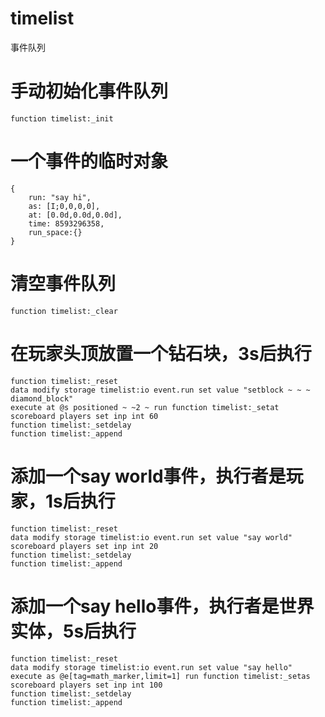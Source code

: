 # timelist

事件队列

# 手动初始化事件队列

```
function timelist:_init
```

# 一个事件的临时对象

```
{
	run: "say hi",
	as: [I;0,0,0,0],
	at: [0.0d,0.0d,0.0d],
	time: 8593296358,
	run_space:{}
}
```

# 清空事件队列

```
function timelist:_clear
```

# 在玩家头顶放置一个钻石块，3s后执行

```
function timelist:_reset
data modify storage timelist:io event.run set value "setblock ~ ~ ~ diamond_block"
execute at @s positioned ~ ~2 ~ run function timelist:_setat
scoreboard players set inp int 60
function timelist:_setdelay
function timelist:_append
```

# 添加一个say world事件，执行者是玩家，1s后执行

```
function timelist:_reset
data modify storage timelist:io event.run set value "say world"
scoreboard players set inp int 20
function timelist:_setdelay
function timelist:_append
```

# 添加一个say hello事件，执行者是世界实体，5s后执行

```
function timelist:_reset
data modify storage timelist:io event.run set value "say hello"
execute as @e[tag=math_marker,limit=1] run function timelist:_setas
scoreboard players set inp int 100
function timelist:_setdelay
function timelist:_append
```